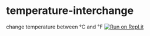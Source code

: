 # temperature-interchange
change temperature between ℃ and ℉
[![Run on Repl.it](https://repl.it/badge/github/gamemaster2b/temperature-interchange)](https://repl.it/github/gamemaster2b/temperature-interchange)